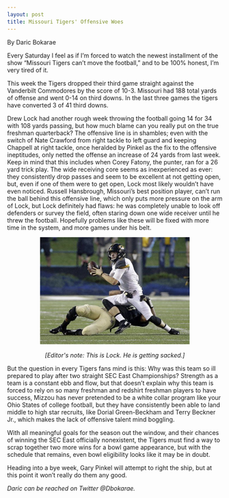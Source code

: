 ```yaml
---
layout: post
title: Missouri Tigers' Offensive Woes
---
```

By Daric Bokarae

Every Saturday I feel as if I’m forced to watch the newest installment of the 
show “Missouri Tigers can’t move the football,” and to be 100% honest, I’m very 
tired of it.

This week the Tigers dropped their third game straight against the 
Vanderbilt Commodores by the score of 10-3. Missouri had 188 total yards of 
offense and went 0-14 on third downs. In the last three games the tigers have 
converted 3 of 41 third downs. 

Drew Lock had another rough week throwing the football going 14 for 34 
with 108 yards passing, but how much blame can you really put on the true 
freshman quarterback? The offensive line is in shambles; even with the switch of Nate 
Crawford from right tackle to left guard and keeping Chappell at right tackle, once 
heralded by Pinkel as the fix to the offensive ineptitudes, only netted the offense 
an increase of 24 yards from last week. Keep in mind that this includes when Corey Fatony, the punter, 
ran for a 26 yard trick play. The wide receiving core seems as inexperienced as ever:
they consistently drop passes and seem to be excellent at not getting open, but, even 
if one of them were to get open, Lock most likely wouldn’t have even noticed. Russell 
Hansbrough, Missouri’s best position player, can’t run the ball behind this 
offensive line, which only puts more pressure on the arm of Lock, but Lock definitely 
had flaws: he was completely unable to look off defenders or survey the field, often 
staring down one wide receiver until he threw the football. Hopefully problems like 
these will be fixed with more time in the system, and more games under his belt.

<p style="text-align:center;"><img src="/images/sack.jpg" alt="sack!" width="350" height="250"/></p>
<p style='text-align:center;'><i>[Editor's note: This is Lock. He is getting sacked.]</i></p>

But the question in every Tigers fans mind is this: Why was this team so ill 
prepared to play after two straight SEC East Championships? Strength as a team is a constant ebb and flow, but that doesn’t explain why this team is forced to rely on so 
many freshman and redshirt freshman players to have success, Mizzou has never 
pretended to be a white collar program like your Ohio States of college football, but 
they have consistently been able to land middle to high star recruits, like Dorial 
Green-Beckham and Terry Beckner Jr., which makes the lack of offensive talent 
mind boggling.

With all meaningful goals for the season out the window, and their chances of 
winning the SEC East officially nonexistent, the Tigers must find a way to scrap 
together two more wins for a bowl game appearance, but with the schedule that 
remains, even bowl eligibility looks like it may be in doubt. 

Heading into a bye week, Gary Pinkel will attempt to right the ship, but at this point it won’t really do them any good.

<i>Daric can be reached on Twitter @Dbokarae.</i>